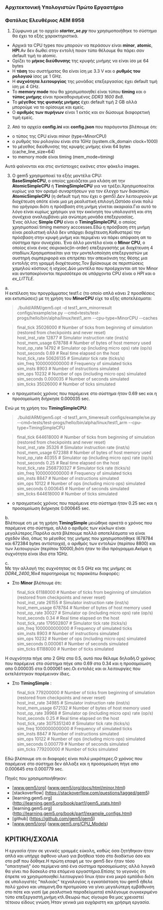 ### Αρχιτεκτονική Υπολογιστών Πρώτο Εργαστήριο
### Φατόλας Ελευθέριος ΑΕΜ 8958


1. Σύμφωνα με το αρχείο **_starter_se.py_** που χρησιμοποιήθηκε το σύστημα θα έχει τα εξής χαρακτηριστικά.  
* Αρχικά τα CPU types που μπορούν να περάσουν είναι **minor**, **atomic**, **HPI**.Αν δεν δωθεί στην εντολή ποιον τύπο θέλουμε θα πάρει σαν default τιμή το atomic.
* Ορίζει το **μήκος διεύθυνσης** της κρυφής μνήμης να είναι ίσο με 64 bytes 
* Η **τάση** του συστήματος θα είναι ίση με 3.3 V και ο **ρυθμός του ρολογιού** ίσος με 1 GHz.
* Η **συχνότητα λειτουργίας** της μονάδας επεξεργασίας έχει default τιμή ίση με 4 GHz.
* Το **memory mode** που θα χρησιμοποιηθεί είναι τύπου **timing** και ο **τύπος μνήμης** είναι προκαθορισμένος _DDR3 1600 8x8_.
* Το **μέγεθος της φυσικής μνήμης** έχει default τιμή 2 GB αλλά μπορούμε να το ορίσουμε και εμείς.
* Ο **αριθμός των πυρήνων** είναι 1 εκτός και αν δώσουμε διαφορετική τιμή εμείς.

2. Από τα αρχεία **config.ini** και **config.json** που παράγονται βλέπουμε ότι:  
* ο τύπος της CPU είναι minor (type=MinorCPU)
* ο ρυθμός του ρολογίου είναι στα 1GHz (system.clk_domain   clock=1000)
* το μέγεθος διεύθυνσης της κρυφής μνήμης είναι 64 bytes (cache_line_size=64) 
* το memory mode είναι timing (mem_mode=timing)

Αυτά φαίνονται και στις αντίστοιχες εικόνες στον φάκελο images.

3. O gem5 χρησιμοποιεί τα εξής μοντέλα CPU:  
**BaseSimpleCPU**, ο οποίος χρειάζεται μια κλάση απ την **AtomicSimpleCPU** ή **TimingSimpleCPU** για να τρέξει.Χρησιμοποιείται κυρίως για τον ορισμό συναρτήσεων για τον έλεγχο των διακοπών.
**AtomicSimpleCPU** (η default τιμή που έχει o gem5).Δεν λειτουργούν με διοχέτευση οπότε είναι μια μη ρεαλιστική επιλογή.Ωστόσο είναι πολύ πιο γρήγοροι διότι η πρόσβαση στη μνήμη γίνεται ακαριαία.Για αυτό το λόγο είναι κυρίως χρήσιμοι για την εκκίνηση του υπολογιστή και στη συνέχεια αναλαμβάνει μία ανώτερη μονάδα επεξεργασίας.  
Ένας άλλος **Simple CPU** είναι ο **TimingSimpleCPU**, ο οποίος χρησιμοποιεί timing memory acccesses.Εδώ η πρόσβαση στη μνήμη είναι ρεαλιστική αλλά δεν υπάρχει διοχέτευση.Καθυστερεί την πρόσβαση στην κρυφή μνήμη και περιμένει να πάρει απόφαση απ το σύστημα πριν συνεχίσει.
Ένα άλλο μοντέλο είναι ο **Minor CPU**, o οποίος είναι ένας σειριακός(in-order) επεξεργαστής με διοχέτευση 4 σταδίων.Χρησιμοποιείται για την μοντελοποίηση επεξεργαστών με αυστηρή συμπεριφορά και επιτρέπει την απεικόνιση της θέσης μια εντολής στη γραμμή διοχέτευσης.Τον βρίσκουμε σε περιπτώσεις χαμηλού κόστους ή ισχύος.Δύο μοντέλα που προέρχονται απ τον Minor και ανταποκρίνονται περισσότερο σε υπάρχοντα CPU είναι ο _HPI_ και ο _ex_LITTLE_.

a.  
Η εκτέλεση του προγράμματος test1.c (το οποίο απλά κάνει 2 προσθέσεις και εκτυπώσεις) με τη χρήση του **MinorCPU** είχε τα εξής αποτελέσματα:
> ./build/ARM/gem5.opt -d test1_arm_minorresult configs/example/se.py --cmd=tests/test-progs/hello/bin/alpha/linux/test1_arm --cpu-type=MinorCPU --caches  

>final_tick                                   35026000                       # Number of ticks from beginning of simulation (restored from checkpoints and never reset)  
>host_inst_rate                                  12877                       # Simulator instruction rate (inst/s)  
>host_mem_usage                                 678788                       # Number of bytes of host memory used  
>host_op_rate                                    14792                       # Simulator op (including micro ops) rate (op/s)  
>host_seconds                                     0.69                       # Real time elapsed on the host  
>host_tick_rate                               50626135                       # Simulator tick rate (ticks/s)  
>sim_freq                                 1000000000000                       # Frequency of simulated ticks  
>sim_insts                                        8903                       # Number of instructions simulated  
>sim_ops                                         10232                       # Number of ops (including micro ops) simulated  
>sim_seconds                                  0.000035                       # Number of seconds simulated  
>sim_ticks                                    35026000                       # Number of ticks simulated  

* ο πραγματικός χρόνος που παρέμεινε στο σύστημα ήταν 0.69 sec και η προσομοίωση διήρκησε 0.000035 sec.

Ενώ με τη χρήση του **TimingSimpleCPU**:
> ./build/ARM/gem5.opt -d test1_arm_timeresult configs/example/se.py --cmd=tests/test-progs/hello/bin/alpha/linux/test1_arm --cpu-type=TimingSimpleCPU 


>final_tick                                   644618000                       # Number of ticks from beginning of simulation (restored from checkpoints and never reset)  
>host_inst_rate                                   35326                       # Simulator instruction rate (inst/s)  
>host_mem_usage                                  672388                       # Number of bytes of host memory used  
>host_op_rate                                     40355                       # Simulator op (including micro ops) rate (op/s)  
>host_seconds                                      0.25                       # Real time elapsed on the host  
>host_tick_rate                              2568730327                       # Simulator tick rate (ticks/s)  
>sim_freq                                  1000000000000                       # Frequency of simulated ticks  
>sim_insts                                       8847                       # Number of instructions simulated  
>sim_ops                                          10122                       # Number of ops (including micro ops) simulated  
>sim_seconds                                   0.000645                       # Number of seconds simulated  
>sim_ticks                                    644618000                       # Number of ticks simulated  

* ο πραγματικός χρόνος που παρέμεινε στο σύστημα ήταν 0.25 sec και η προσομοίωση διήρκησε 0.000645 sec.

b.  
Βλέπουμε οτι με τη χρήση **TimingSimple** μειώθηκε αρκετά ο χρόνος που παρέμεινε στο σύστημα, αλλά ο αριθμός των κύκλων είναι μεγαλύτερος.Παρόλα αυτά βλέπουμε πολλά αποτελέσματα να είναι σχεδόν ίδια, όπως το μέγεθος της μνήμης που χρησιμοποιήθηκε (678784 και 672384 bytes αντίστοιχα), o αριθμός των εντολών (περίπου 8800) και των λειτουργιών (περίπου 10000),διότι ήταν το ίδιο πρόγραμμα.Ακόμα η συχνότητα είναι ίδια στα 1GHz.  

c.  
Mε την αλλαγή της συχνότητας σε 0.5 GHz και της μνήμης σε _DDR4_2400_16x4_ παρατηρούμε τις παρακάτω διαφορές:  
* Στο **Minor** βλέπουμε ότι:

>final_tick                                    61188000                       # Number of ticks from beginning of simulation (restored from checkpoints and never reset)  
>host_inst_rate                                   26155                       # Simulator instruction rate (inst/s)  
>host_mem_usage                                  678784                       # Number of bytes of host memory used  
>host_op_rate                                     30027                       # Simulator op (including micro ops) rate (op/s)  
>host_seconds                                      0.34                       # Real time elapsed on the host  
>host_tick_rate                               179502807                       # Simulator tick rate (ticks/s)  
>sim_freq                                  1000000000000                       # Frequency of simulated ticks  
>sim_insts                                         8903                       # Number of instructions simulated  
>sim_ops                                          10232                       # Number of ops (including micro ops) simulated  
>sim_seconds                                   0.000061                       # Number of seconds simulated  
>sim_ticks                                     61188000                       # Number of ticks simulated  

H συχνότητα πήγε απο 2 GHz στα 0.5, αυτό που θέλαμε δηλαδή.Ο χρόνος που παρέμεινε στο σύστημα πήγε απο 0.69 στα 0.34 και η προσομοίωση απο 0.000035 στα 0.000061 sec.Οι εντολές και οι λειτουργίες που εκτελέστηκαν παρέμειναν ίδιες.  

* Στο **TimingSimple** :

>final_tick                                   779200000                       # Number of ticks from beginning of simulation (restored from checkpoints and never reset)  
>host_inst_rate                                   34985                       # Simulator instruction rate (inst/s)  
>host_mem_usage                                  672132                       # Number of bytes of host memory used  
>host_op_rate                                     39968                       # Simulator op (including micro ops) rate (op/s)  
>host_seconds                                      0.25                       # Real time elapsed on the host  
>host_tick_rate                              3075351240                       # Simulator tick rate (ticks/s)  
>sim_freq                                  1000000000000                       # Frequency of simulated ticks  
>sim_insts                                         8847                       # Number of instructions simulated  
>sim_ops                                          10122                       # Number of ops (including micro ops) simulated  
>sim_seconds                                   0.000779                       # Number of seconds simulated  
>sim_ticks                                    779200000                       # Number of ticks simulated  

Εδώ βλέπουμε οτι οι διαφορές είναι πολύ μικρότερες.Ο χρόνος που παρέμεινε στο σύστημα δεν άλλαξε και η προσομοίωση πήγε απο 0.000645 στα 0.000779 sec.

Πηγές που χρησιμοποιήθηκαν:   
* [www.gem5/org] (www.gem5/org/docs/html/minor.html) 
* [stackoverflow] (https://stackoverflow.com/questions/tagged/gem5)
* [learning.gem5.org] (http://learning.gem5.org/book/part1/gem5_stats.html) 
* [learning.gem5.org] (http://learning.gem5.org/book/part1/example_configs.html)
* [github] (https://github.com/gem5/gem5)
* [www.gem5/org] (www.gem5.org/CPU_Models)

## ΚΡΙΤΙΚΗ/ΣΧΟΛΙΑ

Η εργασία ήταν σε γενικές γραμμές εύκολη, καθώς όσα ζητήθηκαν ήταν απλά και υπήρχε άφθονο υλικό για βοήθεια τόσο στο διαδίκτυο όσο και στο pdf που δόθηκε.Η πρώτη επαφή με τον gem5 δεν ήταν τόσο "απαιτητική" όσο περίμενα από ένα σύστημα προσομοίωσης αλλά λογικά θα γίνει πιο δύσκολο στα επόμενα εργαστήρια.Επίσης το γεγονός ότι έπρεπε να χρησιμοποιηθεί λειτουργικό linux ήταν ενα μικρό εμπόδιο διότι σε υπολογιστές "παλαιάς" τεχνολογίας η εγκατάσταση του gem5 ήθελε πολύ χρόνο και υπομονή.Θα προτιμούσα να γίνει μεγαλύτερη εμβάθυνση στο πότε και γιατί (με ρεαλιστικά παραδείγματα) επιλέγουμε συγκεκριμένο τύπο επεξεργαστή,μνήμη κτλ.Θεωρώ πως σίγουρα θα μας χρειαστεί τέτοιου είδους γνώση.Ήταν γενικά μια ευχάριστη και χρήσιμη εργασία.


